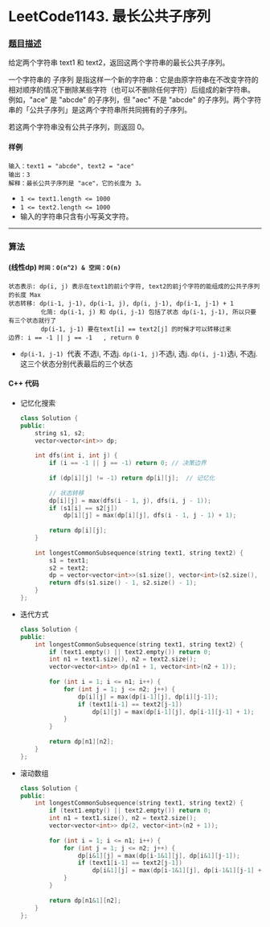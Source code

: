 # LeetCode1143. 最长公共子序列

### [题目描述](https://leetcode-cn.com/problems/longest-common-subsequence/)

给定两个字符串 text1 和 text2，返回这两个字符串的最长公共子序列。

一个字符串的 子序列 是指这样一个新的字符串：它是由原字符串在不改变字符的相对顺序的情况下删除某些字符（也可以不删除任何字符）后组成的新字符串。
例如，"ace" 是 "abcde" 的子序列，但 "aec" 不是 "abcde" 的子序列。两个字符串的「公共子序列」是这两个字符串所共同拥有的子序列。

若这两个字符串没有公共子序列，则返回 0。

#### 样例

```
输入：text1 = "abcde", text2 = "ace" 
输出：3  
解释：最长公共子序列是 "ace"，它的长度为 3。
```

- `1 <= text1.length <= 1000`
- `1 <= text2.length <= 1000`
- 输入的字符串只含有小写英文字符。

----------

### 算法

#### (线性dp)  `时间：O(n^2) & 空间：O(n)`

```
状态表示: dp(i, j) 表示在text1的前i个字符, text2的前j个字符的能组成的公共子序列的长度 Max
状态转移: dp(i-1, j-1), dp(i-1, j), dp(i, j-1), dp(i-1, j-1) + 1
         化简: dp(i-1, j) 和 dp(i, j-1) 包括了状态 dp(i-1, j-1), 所以只要有三个状态就行了
         dp(i-1, j-1) 要在text[i] == text2[j] 的时候才可以转移过来
边界: i == -1 || j == -1   , return 0
```

* `dp(i-1, j-1) `代表 不选i, 不选j.   `dp(i-1, j)`不选i, 选j. `dp(i, j-1)`选i, 不选j. 这三个状态分别代表最后的三个状态

#### C++ 代码

* 记忆化搜索

  ```c++
  class Solution {
  public:
      string s1, s2;
      vector<vector<int>> dp;
      
      int dfs(int i, int j) {
          if (i == -1 || j == -1) return 0; // 决策边界
          
          if (dp[i][j] != -1) return dp[i][j];  // 记忆化
          
          // 状态转移
          dp[i][j] = max(dfs(i - 1, j), dfs(i, j - 1));
          if (s1[i] == s2[j]) 
              dp[i][j] = max(dp[i][j], dfs(i - 1, j - 1) + 1);
          
          return dp[i][j];
      }
      
      int longestCommonSubsequence(string text1, string text2) {
          s1 = text1;
          s2 = text2;
          dp = vector<vector<int>>(s1.size(), vector<int>(s2.size(), -1));
          return dfs(s1.size() - 1, s2.size() - 1);
      }
  };
  ```

  

* 迭代方式

  ```c++
  class Solution { 
  public:
      int longestCommonSubsequence(string text1, string text2) {
          if (text1.empty() || text2.empty()) return 0;
          int n1 = text1.size(), n2 = text2.size();
          vector<vector<int>> dp(n1 + 1, vector<int>(n2 + 1));
          
          for (int i = 1; i <= n1; i++) {
              for (int j = 1; j <= n2; j++) {
                  dp[i][j] = max(dp[i-1][j], dp[i][j-1]);
                  if (text1[i-1] == text2[j-1]) 
                      dp[i][j] = max(dp[i-1][j], dp[i-1][j-1] + 1);
              }
          }
          
          return dp[n1][n2];
      }
  };
  ```

  

* 滚动数组

  ```c++
  class Solution {
  public:
      int longestCommonSubsequence(string text1, string text2) {
          if (text1.empty() || text2.empty()) return 0;
          int n1 = text1.size(), n2 = text2.size();
          vector<vector<int>> dp(2, vector<int>(n2 + 1));
          
          for (int i = 1; i <= n1; i++) {
              for (int j = 1; j <= n2; j++) {
                  dp[i&1][j] = max(dp[i-1&1][j], dp[i&1][j-1]);
                  if (text1[i-1] == text2[j-1]) 
                      dp[i&1][j] = max(dp[i-1&1][j], dp[i-1&1][j-1] + 1);
              }
          }
          
          return dp[n1&1][n2];
      }
  };
  ```

  

